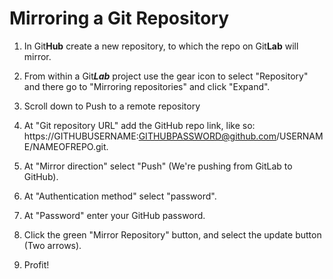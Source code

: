 # Mirroring a Git Repository

1. In Git**Hub** create a new repository, to which the repo on Git**Lab** will mirror.

2. From within a Git***Lab*** project use the gear icon to select "Repository" and there go to "Mirroring repositories" and click "Expand". 

3. Scroll down to Push to a remote repository

4. At "Git repository URL" add the GitHub repo link, like so: https://GITHUBUSERNAME:GITHUBPASSWORD@github.com/USERNAME/NAMEOFREPO.git.

5. At "Mirror direction" select "Push" (We're pushing from GitLab to GitHub).

6. At "Authentication method" select "password".

7. At "Password" enter your GitHub password.

8. Click the green "Mirror Repository" button, and select the update button (Two arrows).

9. Profit!